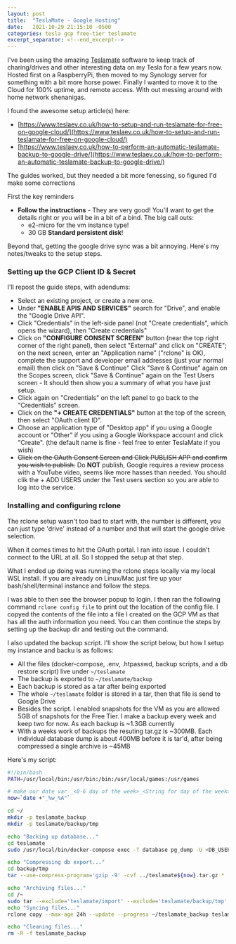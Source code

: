 ```yaml
---
layout: post
title:  "TeslaMate - Google Hosting"
date:   2021-10-29 21:15:10 -0500
categories: tesla gcp free-tier teslamate
excerpt_separator: <!--end_excerpt-->
---
```

I've been using the amazing [Teslamate](https://github.com/adriankumpf/teslamate) software to keep track of charing/drives and other interesting data on my Tesla for a few years now. Hosted first on a RaspberryPi, then moved to my Synology server for something with a bit more horse power. Finally I wanted to move it to the Cloud for 100% uptime, and remote access. With out messing around with home network shenanigas.

<!--end_excerpt-->
I found the awesome setup article(s) here: 
* [https://www.teslaev.co.uk/how-to-setup-and-run-teslamate-for-free-on-google-cloud/](https://www.teslaev.co.uk/how-to-setup-and-run-teslamate-for-free-on-google-cloud/)
* [https://www.teslaev.co.uk/how-to-perform-an-automatic-teslamate-backup-to-google-drive/](https://www.teslaev.co.uk/how-to-perform-an-automatic-teslamate-backup-to-google-drive/)

The guides worked, but they needed a bit more fenessing, so figured I'd make some corrections

First the key reminders
* **Follow the instructions** - They are very good! You'll want to get the details right or you will be in a bit of a bind. The big call outs:
  * e2-micro for the vm instance type!
  * 30 GB **Standard persistent disk**!

Beyond that, getting the google drive sync was a bit annoying. Here's my notes/tweaks to the setup steps.

### Setting up the GCP Client ID & Secret
I'll repost the guide steps, with adendums:
* Select an existing project, or create a new one.
* Under **"ENABLE APIS AND SERVICES"** search for "Drive", and enable the "Google Drive API".
* Click "Credentials" in the left-side panel (not "Create credentials", which opens the wizard), then "Create credentials"
* Click on **"CONFIGURE CONSENT SCREEN"** button (near the top right corner of the right panel), then select "External" and click on "CREATE"; on the next screen, enter an "Application name" ("rclone" is OK), complete the support and developer email addresses (just your normal email) then click on "Save & Continue" Click "Save & Continue" again on the Scopes screen, click "Save & Continue" again on the Test Users screen - It should then show you a summary of what you have just setup.
* Click again on "Credentials" on the left panel to go back to the "Credentials" screen.
* Click on the **"+ CREATE CREDENTIALS"** button at the top of the screen, then select "OAuth client ID".
* Choose an application type of "Desktop app" if you using a Google account or "Other" if you using a Google Workspace account and click "Create". (the default name is fine - feel free to enter TeslaMate if you wish)
* ~~Click on the OAuth Consent Screen and Click PUBLISH APP and confirm you wish to publish.~~ Do **NOT** publish, Google requires a review process with a YouTube video, seems like more hasses than needed. You should clik the + ADD USERS under the Test users section so you are able to log into the service.

### Installing and configuring rclone
The rclone setup wasn't too bad to start with, the number is different, you can just type 'drive' instead of a number and that will start the google drive selection.

When it comes times to hit the OAuth portal. I ran into issue. I couldn't connect to the URL at all. So I stopped the setup at that step.

What I ended up doing was running the rclone steps locally via my local WSL install. If you are already on Linux/Mac just fire up your bash/shell/terminal instance and follow the steps.

I was able to then see the browser popup to login. I then ran the following command `rclone config file` to print out the location of the config file. I copyed the contents of the file into a file I created on the GCP VM as that has all the auth information you need. You can then continue the steps by setting up the backup dir and testing out the command.

I also updated the backup script. I'll show the script below, but how I setup my instance and backu is as follows:
* All the files (docker-compose, .env, .htpasswd, backup scripts, and a db restore script) live under `~/teslamate`
* The backup is exported to `~/teslamate/backup`
* Each backup is stored as a tar after being exported
* The whole `~/teslamate` folder is stored in a tar, then that file is send to Google Drive
* Besides the script. I enabled snapshots for the VM as you are allowed 5GB of snapshots for the Free Tier. I make a backup every week and keep two for now. As each backup is ~1.3GB currently
* With a weeks work of backups the resuting tar.gz is ~300MB. Each individual database dump is about 400MB before it is tar'd, after being compressed a single archive is ~45MB

Here's my script:
```bash
#!/bin/bash
PATH=/usr/local/bin:/usr/bin:/bin:/usr/local/games:/usr/games

# make our date var _<0-6 day of the week>_<String for day of the week> ie: _0_Sunday
now=`date +"_%w_%A"`

cd ~/
mkdir -p teslamate_backup
mkdir -p teslamate/backup/tmp

echo "Backing up database..."
cd teslamate
sudo /usr/local/bin/docker-compose exec -T database pg_dump -U <DB_USERNAME> <DB_NAME> ~/teslamate/backup/tmp/teslamate.pg_dump

echo "Compressing db export..."
cd backup/tmp
tar --use-compress-program='gzip -9' -cvf ../teslamate${now}.tar.gz *

echo "Archiving files..."
cd /~
sudo tar --exclude='teslamate/import' --exclude='teslamate/backup/tmp' -zcvf teslamate_backup/teslamate.tar.gz teslamate/
echo "Syncing files..."
rclone copy --max-age 24h --update --progress ~/teslamate_backup teslamate-gdrive:teslamate

echo "Cleaning files..."
rm -R -f teslamate_backup
```
